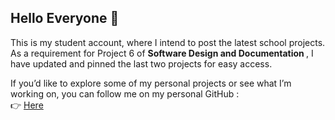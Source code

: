 ## Hello Everyone 👋 </br>
This is my student account, where I intend to post the latest school projects. </br>
As a requirement for Project 6 of <b>Software Design and Documentation </b>, I have updated and pinned the last two projects for easy access. </br>

If you’d like to explore some of my personal projects or see what I’m working on, you can follow me on my personal GitHub : </br>
<span> :point_right: </span> <a href="https://github.com/idriss30" target="_blank" rel="noreferrer">
    Here
  </a> 



